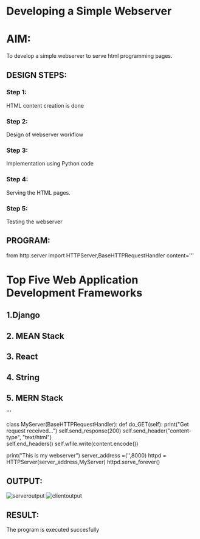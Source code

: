# Developing a Simple Webserver

# AIM:

To develop a simple webserver to serve html programming pages.

## DESIGN STEPS:

### Step 1:

HTML content creation is done

### Step 2:

Design of webserver workflow

### Step 3:

Implementation using Python code

### Step 4:

Serving the HTML pages.

### Step 5:

Testing the webserver

## PROGRAM:
from http.server import HTTPServer,BaseHTTPRequestHandler
content='''
 <!doctype html>
 <html>
 <head>
 <title> My Web Server</title>
 </head>
 <body>
 <h1>Top Five Web Application Development Frameworks</h1>
 <h2>1.Django</h2>
 <h2>2. MEAN Stack</h2>
 <h2>3. React </h2>
 <h2>4. String </h2>
 <h2>5. MERN Stack</h2>
 </body>
 </html>
 '''

class MyServer(BaseHTTPRequestHandler):
     def do_GET(self):
         print("Get request received...")
         self.send_response(200) 
         self.send_header("content-type", "text/html")       
         self.end_headers()
         self.wfile.write(content.encode())

print("This is my webserver") 
server_address =('',8000)
httpd = HTTPServer(server_address,MyServer)
httpd.serve_forever()
## OUTPUT:
![serveroutput](https://github.com/RAM-SEC/webserver/assets/147473522/489450c7-d9f4-425a-b69e-de2b4a00a708)
![clientoutput](https://github.com/RAM-SEC/webserver/assets/147473522/bc4854ae-72e2-4ddf-aa16-a411e10615d2)

## RESULT:
The program is executed succesfully

